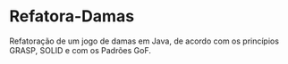 # Refatora-Damas
Refatoração de um jogo de damas em Java, de acordo com os princípios GRASP, SOLID e com os Padrões GoF.
